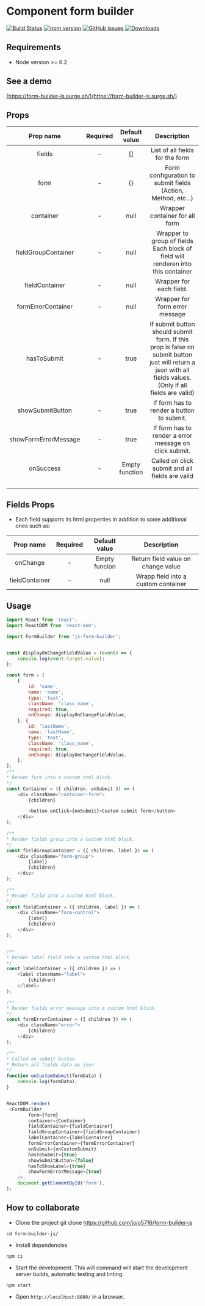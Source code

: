 # Component form builder #
[![Build Status](https://travis-ci.com/jojo5716/form-builder-js.svg?branch=master)](https://travis-ci.com/jojo5716/form-builder-js)
[![npm version](https://badge.fury.io/js/js-form-builder.svg)](https://badge.fury.io/js/js-form-builder)
[![GitHub issues](https://img.shields.io/github/issues/jojo5716/form-builder-js)](https://github.com/jojo5716/form-builder-js/issues)
[![Downloads](https://img.shields.io/npm/dm/js-form-builder.svg?style=flat)](https://www.npmjs.com/package/js-form-builder)

## Requirements ##


* Node version >= 6.2


## See a demo ##

[https://form-builder-js.surge.sh/](https://form-builder-js.surge.sh/)


## Props ##
|       Prop name      | Required |  Default value |                                                                         Description                                                                        |
|:--------------------:|:--------:|:--------------:|:----------------------------------------------------------------------------------------------------------------------------------------------------------:|
|        fields        |     -    |       []       |                                                               List of all fields for the form                                                              |
|         form         |     -    |       {}       |                                                Form configuration to submit fields (Action, Method, etc...)                                                |
|       container      |     -    |      null      |                                                               Wrapper container for all form                                                               |
|  fieldGroupContainer |     -    |      null      |                                      Wrapper to group of fields Each block of field will renderen into this container                                      |
|    fieldContainer    |     -    |      null      |                                                                   Wrapper for each field.                                                                  |
|  formErrorContainer  |     -    |      null      |                                                               Wrapper for form error message                                                               |
|      hasToSubmit     |     -    |      true      | If submit button should submit form. If this prop is false on submit button just will return a json with all fields values. (Only if all fields are valid) |
|   showSubmitButton   |     -    |      true      |                                                          If form has to render a button to submit.                                                         |
| showFormErrorMessage |     -    |      true      |                                                   If form has to render a error message on click submit.                                                   |
|       onSuccess      |     -    | Empty function |                                                       Called on click submit and all fields are valid                                                      |
|                      |          |                |                                                                                                                                                            |
|                      |          |                |                                                                                                                                                            |
|                      |          |                |                                                                                                                                                            |


## Fields Props ##
* Each field supports its html properties in addition to some additional ones such as:
 
 |    Prop name   | Required | Default value |             Description             |
|:--------------:|:--------:|:-------------:|:-----------------------------------:|
|    onChange    |     -    | Empty funcion |  Return field value on change value |
| fieldContainer |     -    |      null     | Wrapp field into a custom container |

## Usage ##
```javascript
import React from 'react';
import ReactDOM from 'react-dom';

import FormBuilder from 'js-form-builder';


const displayOnChangeFieldValue = (event) => {
    console.log(event.target.value);
};

const form = [
    {
        id: 'name',
        name: 'name',
        type: 'text',
        className: 'class_name',
        required: true,
        onChange: displayOnChangeFieldValue,
    }, {
        id: 'lastName',
        name: 'lastName',
        type: 'text',
        className: 'class_name',
        required: true,
        onChange: displayOnChangeFieldValue,
    },
];
/**
* Render form into a custom html block.
*/
const Container = ({ children, onSubmit }) => (
    <div className="container-form">
        {children}

        <button onClick={onSubmit}>Custom submit form</button>
    </div>
);

/**
* Render fields group into a custom html block.
*/
const fieldGroupContainer = ({ children, label }) => (
    <div className="form-group">
        {label}
        {children}
    </div>
);

/**
* Render field into a custom html block.
*/
const fieldContainer = ({ children, label }) => (
    <div className="form-control">
        {label}
        {children}
    </div>
);


/**
* Render label field into a custom html block.
*/
const labelContainer = ({ children }) => (
    <label className="label">
        {children}
    </label>
);

/**
* Render fields error message into a custom html block.
*/
const formErrorContainer = ({ children }) => (
    <div className="error">
        {children}
    </div>
);

/**
* Called on submit button.
* Return all fields data as json
*/
function onCustomSubmit(formData) {
    console.log(formData);
}


ReactDOM.render(
 <FormBuilder
        form={form}
        container={Container}
        fieldContainer={fieldContainer}
        fieldGroupContainer={fieldGroupContainer}
        labelContainer={labelContainer}
        formErrorContainer={formErrorContainer}
        onSubmit={onCustomSubmit}
        hasToSubmit={true}
        showSubmitButton={false}
        hasToShowLabel={true}
        showFormErrorMessage={true}
    />,
    document.getElementById('form'),
);

```

## How to collaborate ##


* Clone the project git clone https://github.com/jojo5716/form-builder-js

```
cd form-builder-js/
```
* Install dependencies

```
npm ci
```

* Start the development. This will command will start the development server builds, automatic testing and linting.

```
npm start
```
* Open ```http://localhost:8080/``` in a browser.
